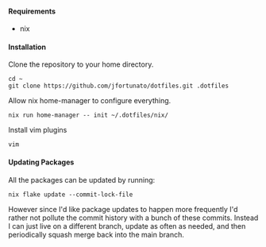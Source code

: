 #### Requirements
- nix

#### Installation

Clone the repository to your home directory.
```
cd ~
git clone https://github.com/jfortunato/dotfiles.git .dotfiles
```

Allow nix home-manager to configure everything.
```
nix run home-manager -- init ~/.dotfiles/nix/
```

Install vim plugins
```
vim
```

#### Updating Packages

All the packages can be updated by running:

```
nix flake update --commit-lock-file
```

However since I'd like package updates to happen more frequently I'd rather not pollute the commit history with a bunch of these commits. Instead I can just live on a different branch, update as often as needed, and then periodically squash merge back into the main branch.
